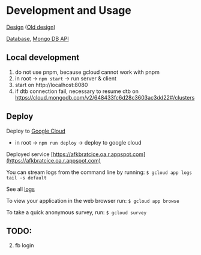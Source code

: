 # Development and Usage

[Design](https://uuapp.plus4u.net/uu-clubfiles-maing01/2bcccd3bb853626c072ac06c5ed92da6/document?oid=6652491e813552001697f40d&pageOid=66524920813552001697f41c) ([Old design](https://plus4u.net/ues/sesm?SessFree=ues%3AMT.CAPEK.ONDREJ.2%3AAFK))

[Database](https://cloud.mongodb.com/v2/648433fc6d28c3603ac3dd22#/metrics/replicaSet/653d9b73fd5d485ea76fec5a/explorer/afkbratcice), [Mongo DB API](https://www.mongodb.com/docs/manual/reference/method/js-collection/)

## Local development
1. do not use pnpm, because gcloud cannot work with pnpm
2. in root -> `npm start` -> run server & client
3. start on http://localhost:8080
4. if dtb connection fail, necessary to resume dtb on https://cloud.mongodb.com/v2/648433fc6d28c3603ac3dd22#/clusters

## Deploy
Deploy to [Google Cloud](https://console.cloud.google.com/home/dashboard?project=afkbratcice&supportedpurview=project)
- in root -> `npm run deploy` -> deploy to google cloud

Deployed service [https://afkbratcice.oa.r.appspot.com](https://afkbratcice.oa.r.appspot.com)

You can stream logs from the command line by running:
`$ gcloud app logs tail -s default`

See all [logs](https://console.cloud.google.com/logs/query?project=afkbratcice)

To view your application in the web browser run:
`$ gcloud app browse`

To take a quick anonymous survey, run:
`$ gcloud survey`

## TODO: 
2. fb login
